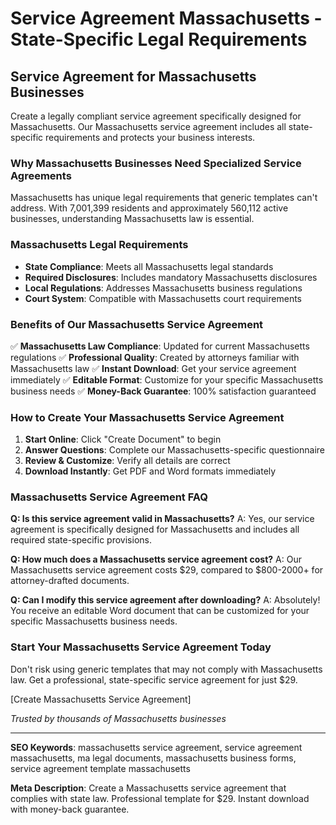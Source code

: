 # Service Agreement Massachusetts - State-Specific Legal Requirements

## Service Agreement for Massachusetts Businesses

Create a legally compliant service agreement specifically designed for Massachusetts. Our Massachusetts service agreement includes all state-specific requirements and protects your business interests.

### Why Massachusetts Businesses Need Specialized Service Agreements

Massachusetts has unique legal requirements that generic templates can't address. With 7,001,399 residents and approximately 560,112 active businesses, understanding Massachusetts law is essential.

### Massachusetts Legal Requirements

- **State Compliance**: Meets all Massachusetts legal standards
- **Required Disclosures**: Includes mandatory Massachusetts disclosures
- **Local Regulations**: Addresses Massachusetts business regulations
- **Court System**: Compatible with Massachusetts court requirements

### Benefits of Our Massachusetts Service Agreement

✅ **Massachusetts Law Compliance**: Updated for current Massachusetts regulations
✅ **Professional Quality**: Created by attorneys familiar with Massachusetts law
✅ **Instant Download**: Get your service agreement immediately
✅ **Editable Format**: Customize for your specific Massachusetts business needs
✅ **Money-Back Guarantee**: 100% satisfaction guaranteed

### How to Create Your Massachusetts Service Agreement

1. **Start Online**: Click "Create Document" to begin
2. **Answer Questions**: Complete our Massachusetts-specific questionnaire
3. **Review & Customize**: Verify all details are correct
4. **Download Instantly**: Get PDF and Word formats immediately

### Massachusetts Service Agreement FAQ

**Q: Is this service agreement valid in Massachusetts?**
A: Yes, our service agreement is specifically designed for Massachusetts and includes all required state-specific provisions.

**Q: How much does a Massachusetts service agreement cost?**
A: Our Massachusetts service agreement costs $29, compared to $800-2000+ for attorney-drafted documents.

**Q: Can I modify this service agreement after downloading?**
A: Absolutely! You receive an editable Word document that can be customized for your specific Massachusetts business needs.

### Start Your Massachusetts Service Agreement Today

Don't risk using generic templates that may not comply with Massachusetts law. Get a professional, state-specific service agreement for just $29.

[Create Massachusetts Service Agreement]

_Trusted by thousands of Massachusetts businesses_

---

**SEO Keywords**: massachusetts service agreement, service agreement massachusetts, ma legal documents, massachusetts business forms, service agreement template massachusetts

**Meta Description**: Create a Massachusetts service agreement that complies with state law. Professional template for $29. Instant download with money-back guarantee.
